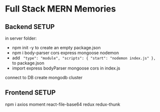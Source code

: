 # Full Stack MERN Memories

## Backend SETUP

in server folder:

- npm init -y to create an empty package.json
- npm i body-parser cors express mongoose nodemon
- add ` "type": "module", "scripts": { "start": "nodemon index.js" },` to package.json
- import express bodyParser mongoose cors in index.js

connect to DB
create mongodb cluster

## Frontend SETUP

npm i axios moment react-file-base64 redux redux-thunk
